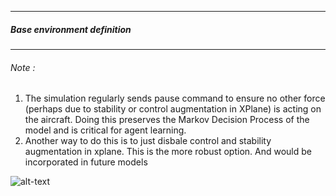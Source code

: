 ______________________________

##### Base environment definition
_____________________________


###### Note :


  1. The simulation  regularly sends pause command to ensure no other force (perhaps due to stability or control augmentation in XPlane) is acting on the aircraft. Doing this preserves the Markov Decision Process  of the model and is critical for agent learning.
  2. Another way to do this is to just disbale control and stability augmentation in xplane. This is the more robust option. And would be incorporated in future models

![alt-text](https://github.com/adderbyte/GYM_XPLANE_ML/blob/master/input.gif)
